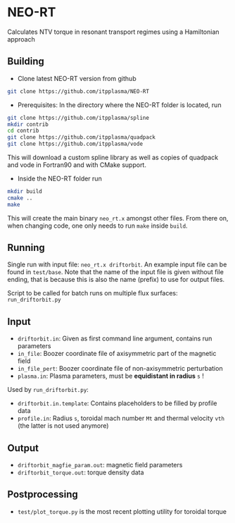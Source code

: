 # NEO-RT
Calculates NTV torque in resonant transport regimes using a Hamiltonian approach

## Building
* Clone latest NEO-RT version from github
```bash
git clone https://github.com/itpplasma/NEO-RT
```
* Prerequisites: In the directory where the NEO-RT folder is located, run
```bash
git clone https://github.com/itpplasma/spline
mkdir contrib
cd contrib
git clone https://github.com/itpplasma/quadpack
git clone https://github.com/itpplasma/vode
```
This will download a custom spline library as well as copies of quadpack and vode
in Fortran90 and with CMake support.

* Inside the NEO-RT folder run
```bash
mkdir build
cmake ..
make
```
This will create the main binary `neo_rt.x` amongst other files.
From there on, when changing code, one only needs to run `make` inside `build`.

## Running

Single run with input file: `neo_rt.x driftorbit`.
An example input file can be found in `test/base`.
Note that the name of the input file is given without file ending, that
is because this is also the name (prefix) to use for output files.

Script to be called for batch runs on multiple flux surfaces: `run_driftorbit.py`

## Input
- `driftorbit.in`: Given as first command line argument, contains run parameters 
- `in_file`: Boozer coordinate file of axisymmetric part of the magnetic field
- `in_file_pert`: Boozer coordinate file of non-axisymmetric perturbation
- `plasma.in`: Plasma parameters, must be **equidistant in radius** `s` !

Used by `run_driftorbit.py`:

- `driftorbit.in.template`: Contains placeholders to be filled by profile data
- `profile.in`: Radius `s`, toroidal mach number `Mt` and thermal velocity `vth` (the latter is not used anymore)

## Output

* `driftorbit_magfie_param.out`: magnetic field parameters
* `driftorbit_torque.out`: torque density data

## Postprocessing

* `test/plot_torque.py` is the most recent plotting utility for toroidal torque
